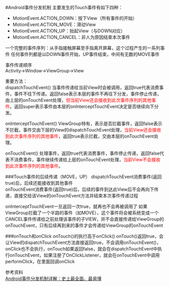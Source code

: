 #Android事件分发机制
主要发生的Touch事件有如下四种：

* MotionEvent.ACTION_DOWN：按下View（所有事件的开始）
* MotionEvent.ACTION_MOVE：滑动View
* MotionEvent.ACTION_UP：抬起View（与DOWN对应）
* MotionEvent.ACTION_CANCEL：非人为原因结束本次事件

一个完整的事件序列：从手指接触屏幕至手指离开屏幕，这个过程产生的一系列事件 
任何事件列都是以DOWN事件开始，UP事件结束，中间有无数的MOVE事件

事件传递顺序			
Activity->Window->ViewGroup->View

重要方法：		
dispatchTouchEvent() 当事件传递给当前View时会被调用，返回true代表消费事件，事件不往下传递。返回false表示本层的事件不再往下分发，事件停止传递，由上层的onTouchEvent处理，<font color=red>但当前View还会接收到此次事件序列的其他事件</font>。返回super表示事件由本层的onInterceptTouchEvent决定是否继续向下分发。

onInterceptTouchEvent() ViewGroup特有，表示是否拦截事件，返回false表示不拦截，事件交由下层的View的dispatchTouchEvent处理，<font color=red>当前View还会接收到此次事件序列的其他事件</font>，返回true表示拦截，交由本层的onTouchEvent处理。

onTouchEvent() 处理事件，返回true代表消费事件，事件停止传递，返回false代表不消费事件，事件继续传递给上层的onTouchEvent处理，<font color=red>当前View不会接收到此次事件序列的其他事件</font>。



###Touch事件的后续传递（MOVE，UP）
dispatchTouchEvent消费事件(返回true)后，后续还能接收到其他事件		
onTouchEvent消费事件(返回true)后，后续的事件到达此View后不会再向下传递，直接交给该View的onTouchEvent方法并结束本次事件传递过程

onInterceptTouchEvent一旦返回一次true，就再也不会再被调用了
如果ViewGroup拦截了一个半路的事件（如MOVE），这个事件将会被系统变成一个CANCEL事件传递给之前处理该事件的子VIEW，并不会直接传递给ViewGroup的onTouchEvent，只有后续再到来的事件才会传递给ViewGroup的onTouchEvent




###onTouch和onClick
onTouch()的执行高于onClick()
onTouch()返回true，会让View的dispatchTouchEvent方法直接返回true，不会调用onTouchEvent()，onClick也不会执行，onTouch如果返回false，就会在dispatchTouchEvent中执行onTouchEvent，如果注册了OnClickListener，就会在onTouchEvent中调用performClick，在里面回调onClick


参考资料	
[Android事件分发机制详解：史上最全面、最易懂](http://blog.csdn.net/carson_ho/article/details/54136311)